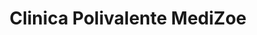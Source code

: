 ---
title: "Clinica Polivalente MediZoe"
url: /madrid/clinica-polivalente-medizoe/
shop: Kosmetik
---